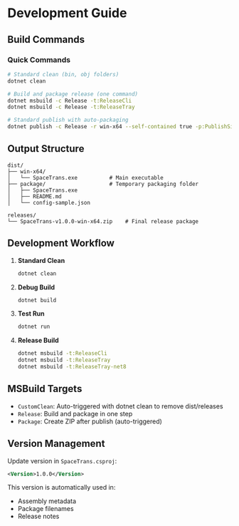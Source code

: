 # Development Guide

## Build Commands

### Quick Commands
```bash
# Standard clean (bin, obj folders)
dotnet clean

# Build and package release (one command)
dotnet msbuild -c Release -t:ReleaseCli
dotnet msbuild -c Release -t:ReleaseTray

# Standard publish with auto-packaging
dotnet publish -c Release -r win-x64 --self-contained true -p:PublishSingleFile=true
```

## Output Structure
```
dist/
├── win-x64/
│   └── SpaceTrans.exe          # Main executable
├── package/                    # Temporary packaging folder
│   ├── SpaceTrans.exe
│   ├── README.md
│   └── config-sample.json

releases/
└── SpaceTrans-v1.0.0-win-x64.zip    # Final release package
```

## Development Workflow

1. **Standard Clean**
   ```bash
   dotnet clean
   ```

2. **Debug Build**
   ```bash
   dotnet build
   ```

3. **Test Run**
   ```bash
   dotnet run
   ```

4. **Release Build**
   ```bash
   dotnet msbuild -t:ReleaseCli
   dotnet msbuild -t:ReleaseTray
   dotnet msbuild -t:ReleaseTray-net8
   ```

## MSBuild Targets

- `CustomClean`: Auto-triggered with dotnet clean to remove dist/releases
- `Release`: Build and package in one step  
- `Package`: Create ZIP after publish (auto-triggered)

## Version Management

Update version in `SpaceTrans.csproj`:
```xml
<Version>1.0.0</Version>
```

This version is automatically used in:
- Assembly metadata
- Package filenames
- Release notes